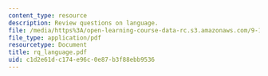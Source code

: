```yaml
---
content_type: resource
description: Review questions on language.
file: /media/https%3A/open-learning-course-data-rc.s3.amazonaws.com/9-10-cognitive-neuroscience-spring-2006/c1d2e61dc174e96c0e87b3f88ebb9536_rq_language.pdf
file_type: application/pdf
resourcetype: Document
title: rq_language.pdf
uid: c1d2e61d-c174-e96c-0e87-b3f88ebb9536
---
```

